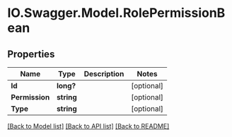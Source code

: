 # IO.Swagger.Model.RolePermissionBean
## Properties

Name | Type | Description | Notes
------------ | ------------- | ------------- | -------------
**Id** | **long?** |  | [optional] 
**Permission** | **string** |  | [optional] 
**Type** | **string** |  | [optional] 

[[Back to Model list]](../README.md#documentation-for-models) [[Back to API list]](../README.md#documentation-for-api-endpoints) [[Back to README]](../README.md)

